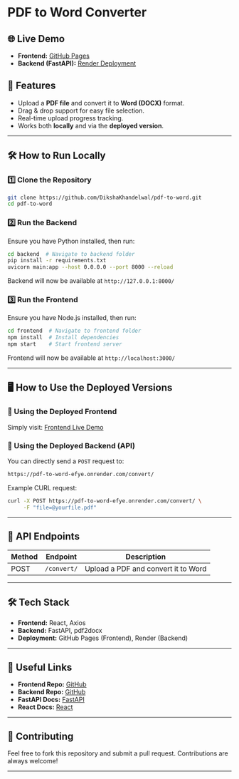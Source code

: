 # PDF to Word Converter

## 🌐 Live Demo
- **Frontend:** [GitHub Pages](https://DikshaKhandelwal.github.io/pdf-to-word)
- **Backend (FastAPI):** [Render Deployment](https://pdf-to-word-efye.onrender.com/)

## 🚀 Features
- Upload a **PDF file** and convert it to **Word (DOCX)** format.
- Drag & drop support for easy file selection.
- Real-time upload progress tracking.
- Works both **locally** and via the **deployed version**.

---
## 🛠️ How to Run Locally
### 1️⃣ Clone the Repository
```sh
git clone https://github.com/DikshaKhandelwal/pdf-to-word.git
cd pdf-to-word
```
### 2️⃣ Run the Backend
Ensure you have Python installed, then run:
```sh
cd backend  # Navigate to backend folder
pip install -r requirements.txt
uvicorn main:app --host 0.0.0.0 --port 8000 --reload
```
Backend will now be available at `http://127.0.0.1:8000/`

### 3️⃣ Run the Frontend
Ensure you have Node.js installed, then run:
```sh
cd frontend  # Navigate to frontend folder
npm install  # Install dependencies
npm start    # Start frontend server
```
Frontend will now be available at `http://localhost:3000/`

---
## 🖥️ How to Use the Deployed Versions
### 📌 Using the Deployed Frontend
Simply visit: [Frontend Live Demo](https://DikshaKhandelwal.github.io/pdf-to-word)

### 📌 Using the Deployed Backend (API)
You can directly send a `POST` request to:
```sh
https://pdf-to-word-efye.onrender.com/convert/
```
Example CURL request:
```sh
curl -X POST https://pdf-to-word-efye.onrender.com/convert/ \
     -F "file=@yourfile.pdf" 
```

---
## 📜 API Endpoints
| Method | Endpoint          | Description                |
|--------|------------------|----------------------------|
| POST   | `/convert/`       | Upload a PDF and convert it to Word |

---
## 🛠️ Tech Stack
- **Frontend:** React, Axios
- **Backend:** FastAPI, pdf2docx
- **Deployment:** GitHub Pages (Frontend), Render (Backend)

---
## 🔗 Useful Links
- **Frontend Repo:** [GitHub](https://github.com/DikshaKhandelwal/pdf-to-word)
- **Backend Repo:** [GitHub](https://github.com/DikshaKhandelwal/pdf-to-word-backend)
- **FastAPI Docs:** [FastAPI](https://fastapi.tiangolo.com/)
- **React Docs:** [React](https://react.dev/)

---
## 🤝 Contributing
Feel free to fork this repository and submit a pull request. Contributions are always welcome!

---
